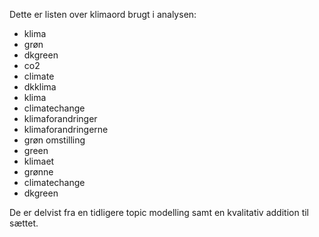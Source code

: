 Dette er listen over klimaord brugt i analysen:
- klima
- grøn
- dkgreen
- co2
- climate
- dkklima
- klima
- climatechange
- klimaforandringer
- klimaforandringerne
- grøn omstilling
- green
- klimaet
- grønne
- climatechange
- dkgreen

De er delvist fra en tidligere topic modelling
samt en kvalitativ addition til sættet.